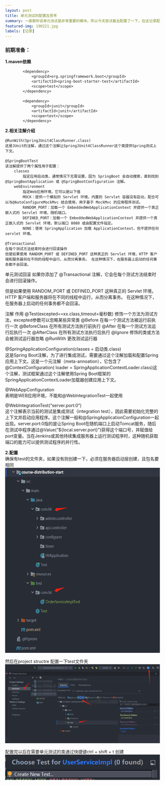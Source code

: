 ```yaml
---
layout: post
title: 单元测试的配置及思考
summary: 一直都听说单元测试是非常重要的模块，所以今天尝试着去配置了一下，在这记录配置时遇到的bug以及后续带来的思考
featured-img: 190221.jpg
labels: [记录]
---
```


### 前期准备：
**1.maven依赖**
```hgignore
        <dependency>
            <groupId>org.springframework.boot</groupId>
            <artifactId>spring-boot-starter-test</artifactId>
            <scope>test</scope>
        </dependency>

        <dependency>
            <groupId>junit</groupId>
            <artifactId>junit</artifactId>
            <scope>test</scope>
        </dependency>
```

**2.相关注解介绍**  
```hgignore
@RunWith(SpringJUnit4ClassRunner.class)  
这是JUnit的注解，通过这个注解让SpringJUnit4ClassRunner这个类提供Spring测试上下文。

@SpringBootTest  
该注解提供了两个属性用于配置：
    classes
        指定应用启动类，通常情况下无需设置，因为 SpringBoot 会自动搜索，直到找到 @SpringBootApplication 或 @SpringBootConfiguration 注解。
    webEnvironment
        指定Web应用环境，它可以是以下值
        MOCK：提供一个模拟的 Servlet 环境，内置的 Servlet 容器没有启动，配合可以与@AutoConfigureMockMvc 结合使用，用于基于 MockMvc 的应用程序测试。
        RANDOM_PORT：加载一个 EmbeddedWebApplicationContext 并提供一个真正嵌入式的 Servlet 环境，随机端口。
        DEFINED_PORT：加载一个 EmbeddedWebApplicationContext 并提供一个真正嵌入式的 Servlet 环境，默认端口 8080 或由配置文件指定。
        NONE：使用 SpringApplication 加载 ApplicationContext，但不提供任何 servlet 环境。
        
@Transactional  
在每个测试方法结束时会进行回滚操作
但是如果使用 RANDOM_PORT 或 DEFINED_PORT 这种真正的 Servlet 环境，HTTP 客户端和服务器将在不同的线程中运行，从而分离事务。 在这种情况下，在服务器上启动的任何事务都不会回滚。
```


















单元测试回滚
如果你添加了 @Transactional 注解，它会在每个测试方法结束时会进行回滚操作。

但是如果使用 RANDOM_PORT 或 DEFINED_PORT 这种真正的 Servlet 环境，HTTP 客户端和服务器将在不同的线程中运行，从而分离事务。 在这种情况下，在服务器上启动的任何事务都不会回滚。


注解	作用
@Test(excepted==xx.class,timeout=毫秒数)	修饰一个方法为测试方法，excepted参数可以忽略某些异常类
@Before	在每一个测试方法被运行前执行一次
@BeforeClass	在所有测试方法执行前执行
@After	在每一个测试方法运行后执行一次
@AfterClass	在所有测试方法执行后执行
@Ignore	修饰的类或方法会被测试运行器忽略
@RunWith	更改测试运行器





@SpringApplicationConfiguration(classes = 启动类.class)  
这是Spring Boot注解，为了进行集成测试，需要通过这个注解加载和配置Spring应用上下文。这是一个元注解（meta-annoation），它包含了@ContextConfiguration( loader = SpringApplicationContextLoader.class)这个注解，测试框架通过这个注解使用Spring Boot框架的SpringApplicationContextLoader加载器创建应用上下文。

@WebAppConfiguration   
表明是WEB应用环境，不能和@WebIntegrationTest一起使用

@WebIntegrationTest(“server.port:0”)  
这个注解表示当前的测试是集成测试（integration test），因此需要初始化完整的上下文并启动应用程序。这个注解一般和@SpringApplicationConfiguration一起出现。server.port:0指的是让Spring Boot在随机端口上启动Tomcat服务，随后在测试中程序通过@Value(“${local.server.port}”)获得这个端口号，并赋值给port变量。当在Jenkins或其他持续集成服务器上运行测试程序时，这种随机获取端口的能力可以提供测试程序的并行性。


**2.配置**  
确保有test的文件夹，如果没有则创建一下，必须在服务器启动层创建，且包名要相同
<img src="/assets/img/posts/unitTest.png" style="height: 600px;" />

然后在project structre 配置一下test文件夹
![nginx405](/assets/img/posts/unitTest3.png)

配置完以后在需要单元测试的类通过快捷键ctrl + shift + t 创建
![nginx405](/assets/img/posts/unitTest2.png)



